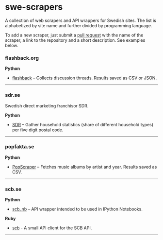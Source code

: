 # swe-scrapers
A collection of web scrapers and API wrappers for Swedish sites. The list is alphabetized by site name and further divided by programming language.

To add a new scraper, just submit a [pull request](https://help.github.com/articles/creating-a-pull-request/) with the name of the scraper, a link to the repository and a short description. See examples below.

### flashback.org

__Python__
* [flashback](https://github.com/vienno/flashback) – Collects discussion threads. Results saved as CSV or JSON.

---

### sdr.se
Swedish direct marketing franchisor SDR.

__Python__
* [SDR](https://github.com/rotsee/SDRSkrejper) – Gather household statistics (share of different household types) per five digit postal code.

---

### popfakta.se

__Python__
* [PopScraper](https://github.com/vienno/PopScraper) – Fetches music albums by artist and year. Results saved as CSV.

---

### scb.se

__Python__
* [scb_nb](https://github.com/vienno/scb_nb) – API wrapper intended to be used in IPython Notebooks.

__Ruby__
* [scb](https://github.com/peterhellberg/scb) - A small API client for the SCB API.

---
